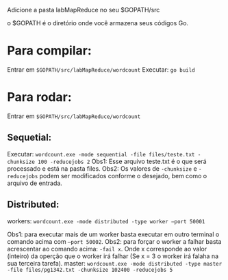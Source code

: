 Adicione a pasta labMapReduce no seu $GOPATH/src

o $GOPATH é o diretório onde você armazena seus códigos Go.

# Para compilar:
Entrar em ```$GOPATH/src/labMapReduce/wordcount```
Executar: ```go build```

# Para rodar:
Entrar em ```$GOPATH/src/labMapReduce/wordcount```

## Sequetial:
Executar: ```wordcount.exe -mode sequential -file files/teste.txt -chunksize 100 -reducejobs 2```
Obs1: Esse arquivo teste.txt é o que será processado e está na pasta files.
Obs2: Os valores de ```-chunksize``` e ```-reducejobs``` podem ser modificados conforme o desejado, bem como o arquivo de entrada.

## Distributed:
workers:
```wordcount.exe -mode distributed -type worker –port 50001```

Obs1: para executar mais de um worker basta executar em outro terminal o comando acima com ```–port 50002```.
Obs2: para forçar o worker a falhar basta acrescentar ao comando acima: ```-fail x```.
Onde x corresponde ao valor (inteiro) da operção que o worker irá falhar (Se x = 3 o worker irá falaha na sua terceira tarefa).
master:
```wordcount.exe -mode distributed -type master -file files/pg1342.txt -chunksize 102400 -reducejobs 5```

